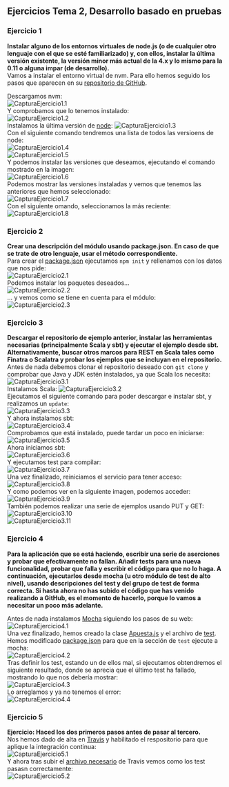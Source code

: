 ## Ejercicios Tema 2, Desarrollo basado en pruebas

### Ejercicio 1
**Instalar alguno de los entornos virtuales de node.js (o de cualquier otro lenguaje con el que se esté familiarizado) y, con ellos, instalar la última versión existente, la versión minor más actual de la 4.x y lo mismo para la 0.11 o alguna impar (de desarrollo).**  
Vamos a instalar el entorno virtual de nvm. Para ello hemos seguido los pasos que aparecen en su [repositorio de GitHub](https://github.com/nvm-sh/nvm#install--update-script).

Descargamos nvm:\
![CapturaEjercicio1.1](./img/Ejer1.1.png)\
Y comprobamos que lo tenemos instalado:\
![CapturaEjercicio1.2](./img/Ejer1.2.png)\
Instalamos la última versión de [node](https://nodejs.org/en/):
![CapturaEjercicio1.3](./img/Ejer1.3.png)\
Con el siguiente comando tendremos una lista de todos las versioens de node:\
![CapturaEjercicio1.4](./img/Ejer1.4.png)\
![CapturaEjercicio1.5](./img/Ejer1.5.png)\
Y podemos instalar las versiones que deseamos, ejecutando el comando mostrado en la imagen:\
![CapturaEjercicio1.6](./img/Ejer1.6.png)\
Podemos mostrar las versiones instaladas y vemos que tenemos las anteriores que hemos seleccionado:\
![CapturaEjercicio1.7](./img/Ejer1.7.png)\
Con el siguiente omando, seleccionamos la más reciente:\
![CapturaEjercicio1.8](./img/Ejer1.8.png)

### Ejercicio 2
**Crear una descripción del módulo usando package.json. En caso de que se trate de otro lenguaje, usar el método correspondiente.**  
Para crear el [package.json](./package.json) ejecutamos `npm init` y rellenamos con los datos que nos pide:\
![CapturaEjercicio2.1](./img/Ejer2.1.png)\
Podemos instalar los paquetes deseados...\
![CapturaEjercicio2.2](./img/Ejer2.2.png)\
... y vemos como se tiene en cuenta para el módulo:\
![CapturaEjercicio2.3](./img/Ejer2.3.png)

### Ejercicio 3
**Descargar el repositorio de ejemplo anterior, instalar las herramientas necesarias (principalmente Scala y sbt) y ejecutar el ejemplo desde sbt. Alternativamente, buscar otros marcos para REST en Scala tales como Finatra o Scalatra y probar los ejemplos que se incluyan en el repositorio.**  
Antes de nada debemos clonar el repositorio deseado con `git clone` y comprobar que Java y JDK estén instalados, ya que Scala los necesita:\
![CapturaEjercicio3.1](./img/Ejer3.1.png)\
Instalamos Scala:
![CapturaEjercicio3.2](./img/Ejer3.2.png)\
Ejecutamos el siguiente comando para poder descargar e instalar sbt, y realizamos un `update`:\
![CapturaEjercicio3.3](./img/Ejer3.3.png)\
Y ahora instalamos sbt:\
![CapturaEjercicio3.4](./img/Ejer3.4.png)\
Comprobamos que está instalado, puede tardar un poco en iniciarse:\
![CapturaEjercicio3.5](./img/Ejer3.5.png)\
Ahora iniciamos sbt:\
![CapturaEjercicio3.6](./img/Ejer3.6.png)\
Y ejecutamos test para compilar:\
![CapturaEjercicio3.7](./img/Ejer3.7.png)\
Una vez finalizado, reiniciamos el servicio para tener acceso:\
![CapturaEjercicio3.8](./img/Ejer3.8.png)\
Y como podemos ver en la siguiente imagen, podemos acceder:\
![CapturaEjercicio3.9](./img/Ejer3.9.png)\
También podemos realizar una serie de ejemplos usando PUT y GET:\
![CapturaEjercicio3.10](./img/Ejer3.10.png)\
![CapturaEjercicio3.11](./img/Ejer3.11.png)

### Ejercicio 4
**Para la aplicación que se está haciendo, escribir una serie de aserciones y probar que efectivamente no fallan. Añadir tests para una nueva funcionalidad, probar que falla y escribir el código para que no lo haga. A continuación, ejecutarlos desde mocha (u otro módulo de test de alto nivel), usando descripciones del test y del grupo de test de forma correcta. Si hasta ahora no has subido el código que has venido realizando a GitHub, es el momento de hacerlo, porque lo vamos a necesitar un poco más adelante.**  

Antes de nada instalamos [Mocha](https://mochajs.org/) siguiendo los pasos de su web:\
![CapturaEjercicio4.1](./img/Ejer4.1.png)\
Una vez finalizado, hemos creado la clase [Apuesta.js](./Apuesta.js) y el archivo de [test](./test.js). Hemos modificado [package.json](./package.json) para que en la sección de `test` ejecute a mocha:\
![CapturaEjercicio4.2](./img/Ejer4.2.png)\
Tras definir los test, estando un de ellos mal, si ejecutamos obtendremos el siguiente resultado, donde se aprecia que el último test ha fallado, mostrando lo que nos debería mostrar:\
![CapturaEjercicio4.3](./img/Ejer4.3.png)\
Lo arreglamos y ya no tenemos el error:\
![CapturaEjercicio4.4](./img/Ejer4.4.png)

### Ejercicio 5
**Ejercicio: Haced los dos primeros pasos antes de pasar al tercero.**  
Nos hemos dado de alta en [Travis](https://travis-ci.org/) y habilitado el respositorio para que aplique la integración continua:\
![CapturaEjercicio5.1](./img/Ejer5.1.png)\
Y ahora tras subir el [archivo necesario](../.travis.yml) de Travis vemos como los test pasasn correctamente:\
![CapturaEjercicio5.2](./img/Ejer5.2.png)
